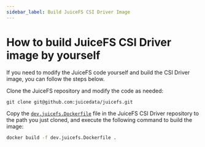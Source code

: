 ```yaml
---
sidebar_label: Build JuiceFS CSI Driver Image
---
```


# How to build JuiceFS CSI Driver image by yourself

If you need to modify the JuiceFS code yourself and build the CSI Driver image, you can follow the steps below.

Clone the JuiceFS repository and modify the code as needed:

```shell
git clone git@github.com:juicedata/juicefs.git
```

Copy the [`dev.juicefs.Dockerfile`](https://raw.githubusercontent.com/juicedata/juicefs-csi-driver/master/docker/dev.juicefs.Dockerfile) file in the JuiceFS CSI Driver repository to the path you just cloned, and execute the following command to build the image:

```bash
docker build -f dev.juicefs.Dockerfile .
```
